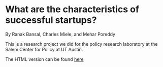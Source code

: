 # What are the characteristics of successful startups?

By Ranak Bansal, Charles Miele, and Mehar Poreddy

This is a research project we did for the policy research laboratory at the Salem Center for Policy at UT Austin.

The HTML version can be found [here](https://www.charlesmiele.com/PRL)
